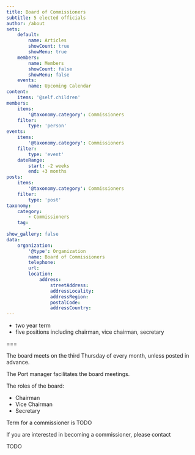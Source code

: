 ```yaml
---
title: Board of Commissioners
subtitle: 5 elected officials 
author: /about
sets:
    default:
        name: Articles
        showCount: true
        showMenu: true
    members:
        name: Members
        showCount: false
        showMenu: false
    events:
        name: Upcoming Calendar
content:
    items: '@self.children'
members:
    items: 
        '@taxonomy.category': Commissioners
    filter:
        type: 'person'
events:
    items: 
        '@taxonomy.category': Commissioners
    filter:
        type: 'event'
    dateRange:
        start: -2 weeks
        end: +3 months
posts:
    items: 
        '@taxonomy.category': Commissioners
    filter:
        type: 'post'
taxonomy:
    category:
        - Commissioners
    tag:
        - 
show_gallery: false
data:
    organization:
        '@type': Organization
        name: Board of Commissioners
        telephone: 
        url: 
        location:
            address:
                streetAddress: 
                addressLocality: 
                addressRegion: 
                postalCode: 
                addressCountry: 
---
```


- two year term
- five positions including chairman, vice chairman, secretary

===

The board meets on the third Thursday of every month, unless posted in advance. 

The Port manager facilitates the board meetings. 

The roles of the board:

- Chairman
- Vice Chairman
- Secretary

Term for a commissioner is TODO

If you are interested in becoming a commissioner, please contact

TODO
